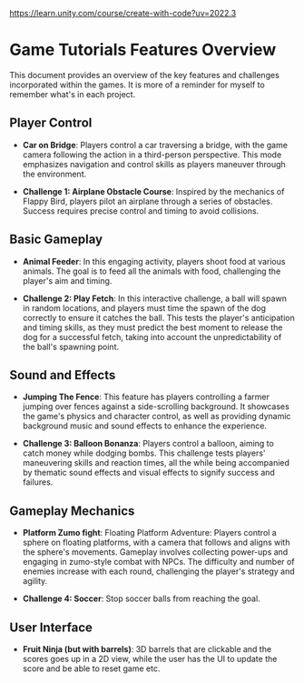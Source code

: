 https://learn.unity.com/course/create-with-code?uv=2022.3

# Game Tutorials Features Overview

This document provides an overview of the key features and challenges incorporated within the games. It is more of a reminder for myself to remember what's in each project.

## Player Control

-   **Car on Bridge**: Players control a car traversing a bridge, with the game camera following the action in a third-person perspective. This mode emphasizes navigation and control skills as players maneuver through the environment.
    
-   **Challenge 1: Airplane Obstacle Course**: Inspired by the mechanics of Flappy Bird, players pilot an airplane through a series of obstacles. Success requires precise control and timing to avoid collisions.
    

## Basic Gameplay

-   **Animal Feeder**: In this engaging activity, players shoot food at various animals. The goal is to feed all the animals with food, challenging the player's aim and timing.
    
-   **Challenge 2: Play Fetch**: In this interactive challenge, a ball will spawn in random locations, and players must time the spawn of the dog correctly to ensure it catches the ball. This tests the player's anticipation and timing skills, as they must predict the best moment to release the dog for a successful fetch, taking into account the unpredictability of the ball's spawning point.
    

## Sound and Effects

-   **Jumping The Fence**: This feature has players controlling a farmer jumping over fences against a side-scrolling background. It showcases the game's physics and character control, as well as providing dynamic background music and sound effects to enhance the experience.
    
-   **Challenge 3: Balloon Bonanza**: Players control a balloon, aiming to catch money while dodging bombs. This challenge tests players' maneuvering skills and reaction times, all the while being accompanied by thematic sound effects and visual effects to signify success and failures.

## Gameplay Mechanics

- **Platform Zumo fight**: Floating Platform Adventure: Players control a sphere on floating platforms, with a camera that follows and aligns with the sphere's movements. Gameplay involves collecting power-ups and engaging in zumo-style combat with NPCs. The difficulty and number of enemies increase with each round, challenging the player's strategy and agility.

-   **Challenge 4: Soccer**: Stop soccer balls from reaching the goal.

## User Interface

- **Fruit Ninja (but with barrels)**: 3D barrels that are clickable and the scores goes up in a 2D view, while the user has the UI to update the score and be able to reset game etc.